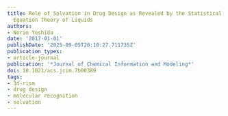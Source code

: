 ```yaml
---
title: Role of Solvation in Drug Design as Revealed by the Statistical Mechanics Integral
  Equation Theory of Liquids
authors:
- Norio Yoshida
date: '2017-01-01'
publishDate: '2025-09-05T20:10:27.711735Z'
publication_types:
- article-journal
publication: '*Journal of Chemical Information and Modeling*'
doi: 10.1021/acs.jcim.7b00389
tags:
- 3d-rism
- drug design
- molecular recognition
- solvation
---
```

